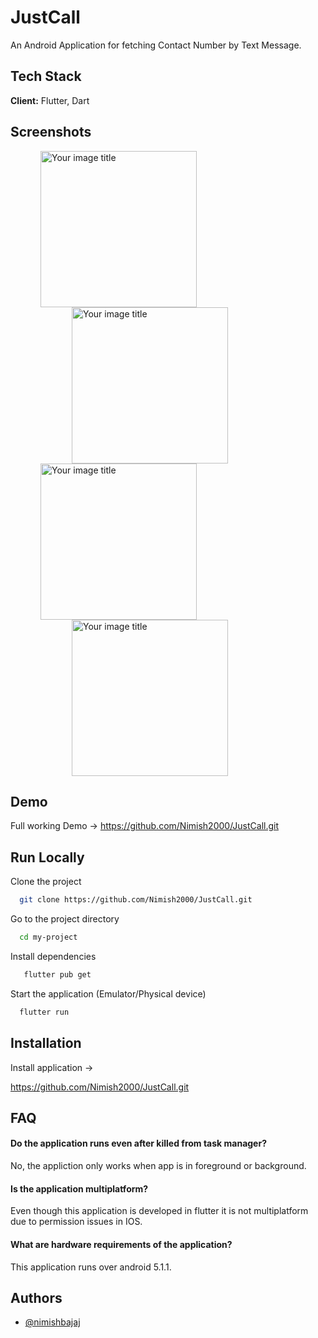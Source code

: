 # JustCall

An Android Application for fetching Contact Number by Text Message.
## Tech Stack

**Client:** Flutter, Dart



## Screenshots
<img src="https://user-images.githubusercontent.com/67151054/167630766-cd5b0d78-e627-4afc-87d2-b42be0117fa4.jpeg" alt="Your image title" width="250" hspace="48"/><img src="https://user-images.githubusercontent.com/67151054/167613965-cef9d23b-5ec2-45bd-b933-113eeb95b3d5.jpeg" alt="Your image title" width="250" hspace="98"/> 
<img src="https://user-images.githubusercontent.com/67151054/167630731-9dee4895-9b5d-40b2-ae63-4721385661d9.jpeg" alt="Your image title" width="250" hspace="48"/> 
<img src="https://user-images.githubusercontent.com/67151054/167632466-978dbae0-50a7-4bd9-b746-63e7844d1a8c.jpeg" alt="Your image title" width="250" hspace="98"/> 

 
## Demo

Full working Demo -> https://github.com/Nimish2000/JustCall.git


## Run Locally

Clone the project

```bash
  git clone https://github.com/Nimish2000/JustCall.git
```

Go to the project directory

```bash
  cd my-project
```

Install dependencies

```bash
   flutter pub get
```

Start the application (Emulator/Physical device)

```bash
  flutter run 
```


## Installation

Install application -> 

https://github.com/Nimish2000/JustCall.git


    
## FAQ

####  Do the application runs even after killed from task manager?

No, the appliction only works when app is in foreground or background.

#### Is the application multiplatform?

Even though this application is developed in flutter it is not multiplatform due to permission issues in IOS.

#### What are hardware requirements of the application?

This application runs over android 5.1.1.
## Authors

- [@nimishbajaj](https://www.github.com/octokatherine)


